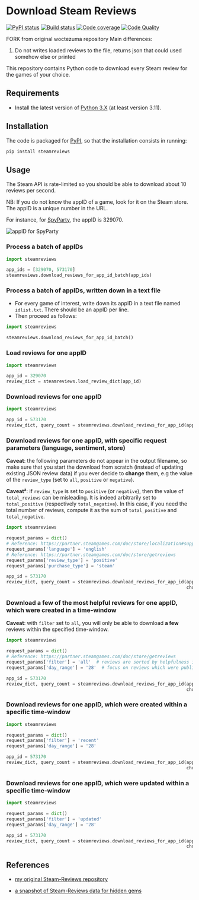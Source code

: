 # Download Steam Reviews

[![PyPI status][pypi-image]][pypi]
[![Build status][build-image]][build]
[![Code coverage][codecov-image]][codecov]
[![Code Quality][codacy-image]][codacy]

FORK from original woctezuma repository
Main differences:
1. Do not writes loaded reviews to the file, returns json that could used somehow else or printed

This repository contains Python code to download every Steam review for the games of your choice.

## Requirements

-   Install the latest version of [Python 3.X](https://www.python.org/downloads/) (at least version 3.11).

## Installation

The code is packaged for [PyPI](https://pypi.org/project/steamreviews/), so that the installation consists in running:

```bash
pip install steamreviews
```

## Usage

The Steam API is rate-limited so you should be able to download about 10 reviews per second.

NB: If you do not know the appID of a game, look for it on the Steam store. The appID is a unique number in the URL.

For instance, for [SpyParty](https://store.steampowered.com/app/329070/SpyParty/), the appID is 329070.

![appID for SpyParty](https://i.imgur.com/LNlyUFW.png)

### Process a batch of appIDs

```python
import steamreviews

app_ids = [329070, 573170]
steamreviews.download_reviews_for_app_id_batch(app_ids)
```

### Process a batch of appIDs, written down in a text file

-   For every game of interest, write down its appID in a text file named `idlist.txt`. There should be an appID per line.
-   Then proceed as follows: 

```python
import steamreviews

steamreviews.download_reviews_for_app_id_batch()
```

### Load reviews for one appID

```python
import steamreviews

app_id = 329070
review_dict = steamreviews.load_review_dict(app_id)
```

### Download reviews for one appID

```python
import steamreviews

app_id = 573170
review_dict, query_count = steamreviews.download_reviews_for_app_id(app_id)
```

### Download reviews for one appID, with specific request parameters (language, sentiment, store)

**Caveat**: the following parameters do not appear in the output filename,
so make sure that you start the download from scratch (instead of updating existing JSON review data)
if you ever decide to **change** them, e.g the value of the `review_type` (set to `all`, `positive` or `negative`).

**Caveat²**: if `review_type` is set to `positive` (or `negative`), then the value of `total_reviews` can be misleading.
It is indeed arbitrarily set to `total_positive` (respectively `total_negative`).
In this case, if you need the total number of reviews, compute it as the sum of `total_positive` and `total_negative`.

```python
import steamreviews

request_params = dict()
# Reference: https://partner.steamgames.com/doc/store/localization#supported_languages
request_params['language'] = 'english'
# Reference: https://partner.steamgames.com/doc/store/getreviews
request_params['review_type'] = 'positive'
request_params['purchase_type'] = 'steam'

app_id = 573170
review_dict, query_count = steamreviews.download_reviews_for_app_id(app_id,
                                                                    chosen_request_params=request_params)
```

### Download a few of the most helpful reviews for one appID, which were created in a time-window

**Caveat**: with `filter` set to `all`, you will only be able to download **a few** reviews within the specified time-window.

```python
import steamreviews

request_params = dict()
# Reference: https://partner.steamgames.com/doc/store/getreviews
request_params['filter'] = 'all'  # reviews are sorted by helpfulness instead of chronology
request_params['day_range'] = '28'  # focus on reviews which were published during the past four weeks

app_id = 573170
review_dict, query_count = steamreviews.download_reviews_for_app_id(app_id,
                                                                    chosen_request_params=request_params)
```

### Download reviews for one appID, which were created within a specific time-window

```python
import steamreviews

request_params = dict()
request_params['filter'] = 'recent'
request_params['day_range'] = '28'

app_id = 573170
review_dict, query_count = steamreviews.download_reviews_for_app_id(app_id,
                                                                    chosen_request_params=request_params)
```

### Download reviews for one appID, which were updated within a specific time-window

```python
import steamreviews

request_params = dict()
request_params['filter'] = 'updated'
request_params['day_range'] = '28'

app_id = 573170
review_dict, query_count = steamreviews.download_reviews_for_app_id(app_id,
                                                                    chosen_request_params=request_params)
```

## References

- [my original Steam-Reviews repository](https://github.com/woctezuma/steam-reviews)

- [a snapshot of Steam-Reviews data for hidden gems](https://github.com/woctezuma/steam-reviews-data)

<!-- Definitions for badges -->

[pypi]: <https://pypi.python.org/pypi/steamreviews>
[pypi-image]: <https://badge.fury.io/py/steamreviews.svg>

[build]: <https://github.com/woctezuma/download-steam-reviews/actions>
[build-image]: <https://github.com/woctezuma/download-steam-reviews/workflows/Python package/badge.svg?branch=master>
[publish-image]: <https://github.com/woctezuma/download-steam-reviews/workflows/Upload Python Package/badge.svg?branch=master>

[pyup]: <https://pyup.io/repos/github/woctezuma/download-steam-reviews/>
[dependency-image]: <https://pyup.io/repos/github/woctezuma/download-steam-reviews/shield.svg>
[python3-image]: <https://pyup.io/repos/github/woctezuma/download-steam-reviews/python-3-shield.svg>

[codecov]: <https://codecov.io/gh/woctezuma/download-steam-reviews>
[codecov-image]: <https://codecov.io/gh/woctezuma/download-steam-reviews/branch/master/graph/badge.svg>

[codacy]: <https://www.codacy.com/app/woctezuma/gamedatacrunch>
[codacy-image]: <https://api.codacy.com/project/badge/Grade/253164b80b704f00a1fd2b083f1348bb>
